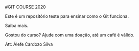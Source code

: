 #GIT COURSE 2020

Este é um repositório teste para ensinar como o Git funciona.

Saiba mais.

Gostou do curso? Ajude com uma doação, até um café é válido.

Att: Álefe Cardozo Silva

